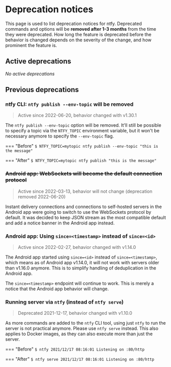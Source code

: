 # Deprecation notices
This page is used to list deprecation notices for ntfy. Deprecated commands and options will be 
**removed after 1-3 months** from the time they were deprecated. How long the feature is deprecated
before the behavior is changed depends on the severity of the change, and how prominent the feature is.

## Active deprecations
_No active deprecations_

## Previous deprecations

### ntfy CLI: `ntfy publish --env-topic` will be removed
> Active since 2022-06-20, behavior changed with v1.30.1

The `ntfy publish --env-topic` option will be removed. It'll still be possible to specify a topic via the
`NTFY_TOPIC` environment variable, but it won't be necessary anymore to specify the `--env-topic` flag.

=== "Before"
    ```
    $ NTFY_TOPIC=mytopic ntfy publish --env-topic "this is the message"
    ```

=== "After"
    ```
    $ NTFY_TOPIC=mytopic ntfy publish "this is the message"
    ```

### <del>Android app: WebSockets will become the default connection protocol</del>
> Active since 2022-03-13, behavior will not change (deprecation removed 2022-06-20)

Instant delivery connections and connections to self-hosted servers in the Android app were going to switch
to use the WebSockets protocol by default. It was decided to keep JSON stream as the most compatible default
and add a notice banner in the Android app instead.

### Android app: Using `since=<timestamp>` instead of `since=<id>`
> Active since 2022-02-27, behavior changed with v1.14.0

The Android app started using `since=<id>` instead of `since=<timestamp>`, which means as of Android app v1.14.0, 
it will not work with servers older than v1.16.0 anymore. This is to simplify handling of deduplication in the Android app.

The `since=<timestamp>` endpoint will continue to work. This is merely a notice that the Android app behavior will change.

### Running server via `ntfy` (instead of `ntfy serve`)
> Deprecated 2021-12-17, behavior changed with v1.10.0

As more commands are added to the `ntfy` CLI tool, using just `ntfy` to run the server is not practical
anymore. Please use `ntfy serve` instead. This also applies to Docker images, as they can also execute more than
just the server.

=== "Before"
    ```
    $ ntfy
    2021/12/17 08:16:01 Listening on :80/http
    ```

=== "After"
    ```
    $ ntfy serve
    2021/12/17 08:16:01 Listening on :80/http
    ```

